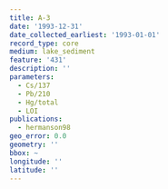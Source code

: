 ```yaml
---
title: A-3
date: '1993-12-31'
date_collected_earliest: '1993-01-01'
record_type: core
medium: lake_sediment
feature: '431'
description: ''
parameters:
  - Cs/137
  - Pb/210
  - Hg/total
  - LOI
publications:
  - hermanson98
geo_error: 0.0
geometry: ''
bbox: ~
longitude: ''
latitude: ''
---
```

